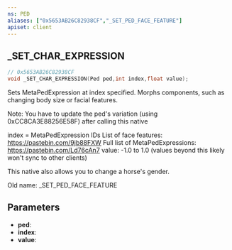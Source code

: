 ```yaml
---
ns: PED
aliases: ["0x5653AB26C82938CF","_SET_PED_FACE_FEATURE"]
apiset: client
---
```

## _SET_CHAR_EXPRESSION

```c
// 0x5653AB26C82938CF
void _SET_CHAR_EXPRESSION(Ped ped,int index,float value);
```

Sets MetaPedExpression at index specified. Morphs components, such as changing body size or facial features.

Note: You have to update the ped's variation (using 0xCC8CA3E88256E58F) after calling this native

index = MetaPedExpression IDs
List of face features: https://pastebin.com/9jb88FXW
Full list of MetaPedExpressions: https://pastebin.com/Ld76cAn7
value: -1.0 to 1.0 (values beyond this likely won't sync to other clients)

This native also allows you to change a horse's gender.

Old name: _SET_PED_FACE_FEATURE

## Parameters
* **ped**:
* **index**:
* **value**:



